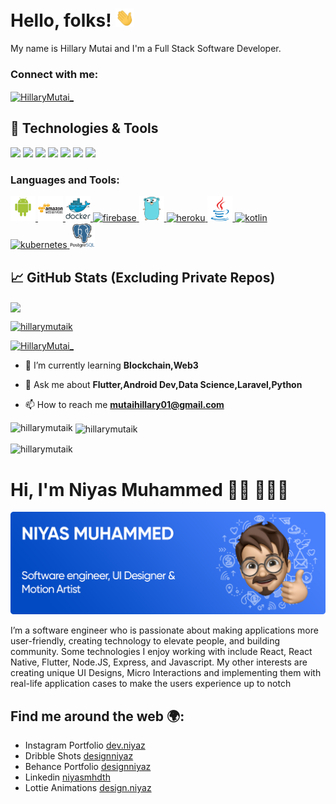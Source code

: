 # Hello, folks! <img src="https://github.com/hillarymutaik/hillarymutaik/blob/main/wave.gif" width="30px">

My name is Hillary Mutai and I'm a Full Stack Software Developer. 

<h3 align="left">Connect with me:</h3>
<p align="left">
<a href="https://twitter.com/HillaryMutai_" target="blank"><img align="center" src="https://raw.githubusercontent.com/rahuldkjain/github-profile-readme-generator/master/src/images/icons/Social/twitter.svg" alt="HillaryMutai_" height="30" width="40" /></a>
</p>

## 🔧 Technologies & Tools
![](https://img.shields.io/badge/OS-Linux-informational?style=flat&logo=linux&logoColor=white&color=0366d6)
![](https://img.shields.io/badge/Editor-IntelliJ_IDEA-informational?style=flat&logo=intellij-idea&logoColor=white&color=0366d6)
![](https://img.shields.io/badge/Code-Laravel-informational?style=flat&logo=laravel&logoColor=white&color=0366d6)
![](https://img.shields.io/badge/Code-JavaScript-informational?style=flat&logo=javascript&logoColor=white&color=0366d6)
![](https://img.shields.io/badge/Shell-Bash-informational?style=flat&logo=gnu-bash&logoColor=white&color=0366d6)
![](https://img.shields.io/badge/Tools-Docker-informational?style=flat&logo=docker&logoColor=white&color=0366d6)
![](https://img.shields.io/badge/Tools-Kubernetes-informational?style=flat&logo=kubernetes&logoColor=white&color=0366d6)


<h3 align="left">Languages and Tools:</h3>
<p align="left"> <a href="https://developer.android.com" target="_blank"> <img src="https://raw.githubusercontent.com/devicons/devicon/master/icons/android/android-original-wordmark.svg" alt="android" width="40" height="40"/> </a> <a href="https://aws.amazon.com" target="_blank"> <img src="https://raw.githubusercontent.com/devicons/devicon/master/icons/amazonwebservices/amazonwebservices-original-wordmark.svg" alt="aws" width="40" height="40"/> </a> <a href="https://www.docker.com/" target="_blank"> <img src="https://raw.githubusercontent.com/devicons/devicon/master/icons/docker/docker-original-wordmark.svg" alt="docker" width="40" height="40"/> </a> <a href="https://firebase.google.com/" target="_blank"> <img src="https://www.vectorlogo.zone/logos/firebase/firebase-icon.svg" alt="firebase" width="40" height="40"/> </a> <a href="https://golang.org" target="_blank"> <img src="https://raw.githubusercontent.com/devicons/devicon/master/icons/go/go-original.svg" alt="go" width="40" height="40"/> </a> <a href="https://heroku.com" target="_blank"> <img src="https://www.vectorlogo.zone/logos/heroku/heroku-icon.svg" alt="heroku" width="40" height="40"/> </a> <a href="https://www.java.com" target="_blank"> <img src="https://raw.githubusercontent.com/devicons/devicon/master/icons/java/java-original.svg" alt="java" width="40" height="40"/> </a> <a href="https://kotlinlang.org" target="_blank"> <img src="https://www.vectorlogo.zone/logos/kotlinlang/kotlinlang-icon.svg" alt="kotlin" width="40" height="40"/> </a> <a href="https://kubernetes.io" target="_blank"> <img src="https://www.vectorlogo.zone/logos/kubernetes/kubernetes-icon.svg" alt="kubernetes" width="40" height="40"/> </a> <a href="https://www.postgresql.org" target="_blank"> <img src="https://raw.githubusercontent.com/devicons/devicon/master/icons/postgresql/postgresql-original-wordmark.svg" alt="postgresql" width="40" height="40"/> </a> </p>

## &#x1f4c8; GitHub Stats (Excluding Private Repos)
<a href="https://github.com/hillarymutaik">
  <img align="center" src="https://github-readme-stats.vercel.app/api?username=hillarymutaik&theme=algolia&show_icons=true&count_private=true" />
</a>


<p align="left"> <a href="https://github.com/ryo-ma/github-profile-trophy"><img src="https://github-profile-trophy.vercel.app/?username=hillarymutaik" alt="hillarymutaik" /></a> </p>

<p align="left"> <a href="https://twitter.com/HillaryMutai_" target="blank"><img src="https://img.shields.io/twitter/follow/HillaryMutai_?logo=twitter&style=for-the-badge" alt="HillaryMutai_" /></a> </p>

- 🌱 I’m currently learning **Blockchain,Web3**

- 💬 Ask me about **Flutter,Android Dev,Data Science,Laravel,Python**

- 📫 How to reach me **mutaihillary01@gmail.com**




<p><img align="left" src="https://github-readme-stats.vercel.app/api/top-langs?username=hillarymutaik&show_icons=true&locale=en&layout=compact" alt="hillarymutaik" /></p>

<p>&nbsp;<img align="center" src="https://github-readme-stats.vercel.app/api?username=hillarymutaik&show_icons=true&locale=en" alt="hillarymutaik" /></p>

<p><img align="center" src="https://github-readme-streak-stats.herokuapp.com/?user=hillarymutaik&" alt="hillarymutaik" /></p>


[1.1]: http://i.imgur.com/tXSoThF.png (twitter icon with padding)
[2.1]: http://i.imgur.com/0o48UoR.png (github icon with padding)


[1.2]: http://i.imgur.com/wWzX9uB.png (twitter icon without padding)
[2.2]: http://i.imgur.com/9I6NRUm.png (github icon without padding)
[3.2]: https://raw.githubusercontent.com/MartinHeinz/MartinHeinz/master/linkedin-3-16.png (LinkedIn icon without padding)


[1]: https://twitter.com/HillaryMutai_
[2]: https://github.com/hillarymutaik


# Hi, I'm Niyas Muhammed 👋🏽 🧑🏽‍💻

<img src="https://raw.githubusercontent.com/niyasmhdth/niyasmhdth/master/Github-Header.png" alt="Banner that says Niyas Muhammed">

I’m a software engineer who is passionate about making applications more user-friendly, creating technology to elevate people, and building community. Some technologies I enjoy working with include React, React Native, Flutter, Node.JS, Express, and Javascript. My other interests are creating unique UI Designs, Micro Interactions and implementing them with real-life application cases to make the users experience up to notch

## Find me around the web 🌍:

- Instagram Portfolio <a href="https://instagram.com/dev.niyaz">dev.niyaz</a> 
- Dribble Shots <a href="https://dribbble.com/designiyaz">designniyaz</a>  
- Behance Portfolio <a href="https://www.behance.net/designniyaz">designniyaz</a>   
- Linkedin <a href="https://www.linkedin.com/in/devniyaz">niyasmhdth</a>
- Lottie Animations <a href="https://lottiefiles.com/design.niyaz">design.niyaz</a>

